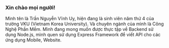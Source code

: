 ### Xin chào mọi người!
Mình tên là Trần Nguyễn Vĩnh Uy, hiện đang là sinh viên năm thứ 4 của trường VKU (Vietnam Korea University). Và chuyên ngành của mình là Công Nghệ Phần Mềm.
Mình đang mong muốn được thực tập về Backend sử dụng Node.js, mình quen sử dụng Express Framework để viết API cho các ứng dụng Mobile, Website.

<!--
**vinhuy2002/vinhuy2002** is a ✨ _special_ ✨ repository because its `README.md` (this file) appears on your GitHub profile.

Here are some ideas to get you started:

- 🔭 I’m currently working on ...
- 🌱 I’m currently learning ...
- 👯 I’m looking to collaborate on ...
- 🤔 I’m looking for help with ...
- 💬 Ask me about ...
- 📫 How to reach me: ...
- 😄 Pronouns: ...
- ⚡ Fun fact: ...
-->
